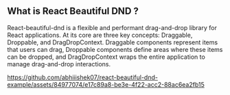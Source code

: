 ## What is React Beautiful DND ?
React-beautiful-dnd is a flexible and performant drag-and-drop library for React applications. At its core are three key concepts: Draggable, Droppable, and DragDropContext. Draggable components represent items that users can drag, Droppable components define areas where these items can be dropped, and DragDropContext wraps the entire application to manage drag-and-drop interactions.

https://github.com/abhiiishek07/react-beautiful-dnd-example/assets/84977074/e17c89a8-be3e-4f22-acc2-88ac6ea2fb15


